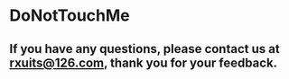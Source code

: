 # DoNotTouchMe
## If you have any questions, please contact us at rxuits@126.com, thank you for your feedback.
